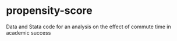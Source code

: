 # propensity-score
Data and Stata code for an analysis on the effect of commute time in academic success
